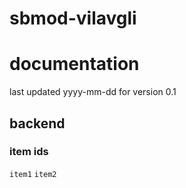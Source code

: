 # sbmod-vilavgli
# documentation
last updated yyyy-mm-dd for version 0.1

## backend
### item ids
`item1`
`item2`
